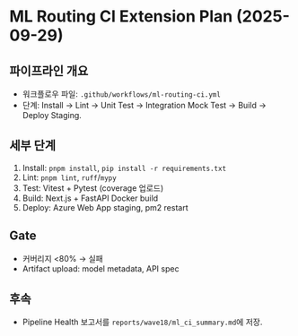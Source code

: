 # ML Routing CI Extension Plan (2025-09-29)

## 파이프라인 개요
- 워크플로우 파일: `.github/workflows/ml-routing-ci.yml`
- 단계: Install → Lint → Unit Test → Integration Mock Test → Build → Deploy Staging.

## 세부 단계
1. Install: `pnpm install`, `pip install -r requirements.txt`
2. Lint: `pnpm lint`, `ruff`/`mypy`
3. Test: Vitest + Pytest (coverage 업로드)
4. Build: Next.js + FastAPI Docker build
5. Deploy: Azure Web App staging, pm2 restart

## Gate
- 커버리지 <80% → 실패
- Artifact upload: model metadata, API spec

## 후속
- Pipeline Health 보고서를 `reports/wave18/ml_ci_summary.md`에 저장.
